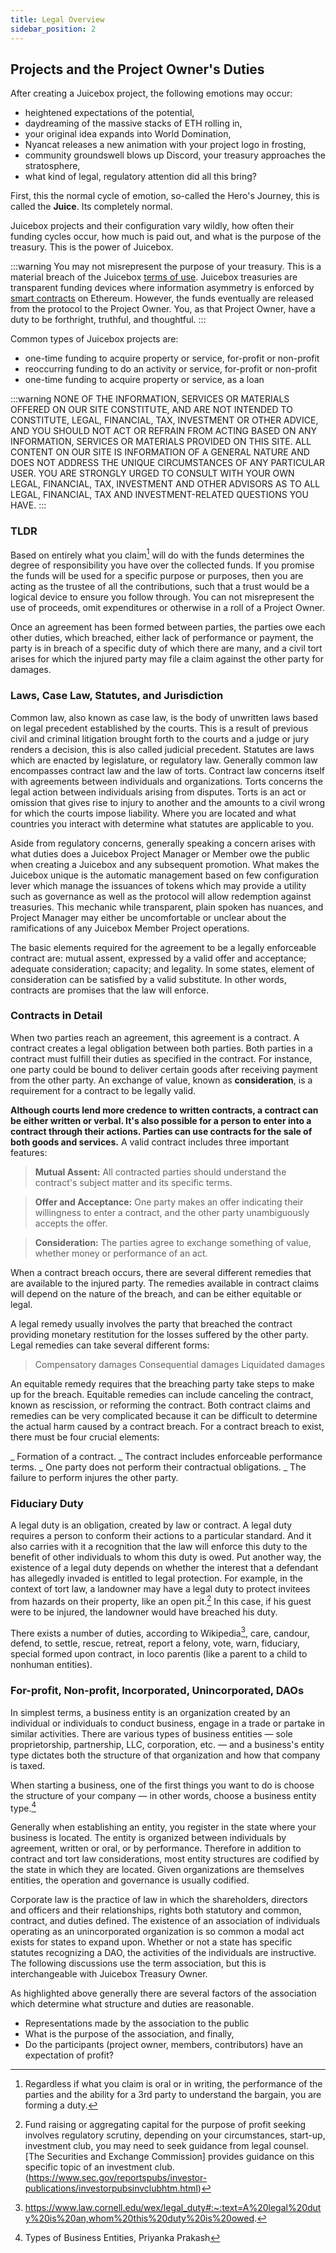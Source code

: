 ```yaml
---
title: Legal Overview
sidebar_position: 2
---
```


## Projects and the Project Owner's Duties

After creating a Juicebox project, the following emotions may occur:

-   heightened expectations of the potential,
-   daydreaming of the massive stacks of ETH rolling in,
-   your original idea expands into World Domination,
-   Nyancat releases a new animation with your project logo in frosting,
-   community groundswell blows up Discord, your treasury approaches the stratosphere,
-   what kind of legal, regulatory attention did all this bring?

First, this the normal cycle of emotion, so-called the Hero's Journey, this is called the **Juice**. Its completely normal.

Juicebox projects and their configuration vary wildly, how often their funding cycles occur, how much is paid out, and what is the purpose of the treasury. This is the power of Juicebox.

:::warning
You may not misrepresent the purpose of your treasury. This is a material breach of the Juicebox [terms of use](./Juicebox/tos.md). Juicebox treasuries are transparent funding devices where information asymmetry is enforced by [smart contracts](https://ethereum.org/en/developers/docs/smart-contracts/) on Ethereum. However, the funds eventually are released from the protocol to the Project Owner. You, as that Project Owner, have a duty to be forthright, truthful, and thoughtful.
:::

Common types of Juicebox projects are:

-   one-time funding to acquire property or service, for-profit or non-profit
-   reoccurring funding to do an activity or service, for-profit or non-profit
-   one-time funding to acquire property or service, as a loan

:::warning
NONE OF THE INFORMATION, SERVICES OR MATERIALS OFFERED ON OUR SITE CONSTITUTE, AND ARE NOT INTENDED TO CONSTITUTE, LEGAL, FINANCIAL, TAX, INVESTMENT OR OTHER ADVICE, AND YOU SHOULD NOT ACT OR REFRAIN FROM ACTING BASED ON ANY INFORMATION, SERVICES OR MATERIALS PROVIDED ON THIS SITE. ALL CONTENT ON OUR SITE IS INFORMATION OF A GENERAL NATURE AND DOES NOT ADDRESS THE UNIQUE CIRCUMSTANCES OF ANY PARTICULAR USER. YOU ARE STRONGLY URGED TO CONSULT WITH YOUR OWN LEGAL, FINANCIAL, TAX, INVESTMENT AND OTHER ADVISORS AS TO ALL LEGAL, FINANCIAL, TAX AND INVESTMENT-RELATED QUESTIONS YOU HAVE.
:::

### TLDR

Based on entirely what you claim[^1] will do with the funds determines the degree of responsibility you have over the collected funds. If you promise the funds will be used for a specific purpose or purposes, then you are acting as the trustee of all the contributions, such that a trust would be a logical device to ensure you follow through. You can not misrepresent the use of proceeds, omit expenditures or otherwise in a roll of a Project Owner.

Once an agreement has been formed between parties, the parties owe each other duties, which breached, either lack of performance or payment, the party is in breach of a specific duty of which there are many, and a civil tort arises for which the injured party may file a claim against the other party for damages.

### Laws, Case Law, Statutes, and Jurisdiction

Common law, also known as case law, is the body of unwritten laws based on legal precedent established by the courts. This is a result of previous civil and criminal litigation brought forth to the courts and a judge or jury renders a decision, this is also called judicial precedent. Statutes are laws which are enacted by legislature, or regulatory law. Generally common law encompasses contract law and the law of torts. Contract law concerns itself with agreements between individuals and organizations. Torts concerns the legal action between individuals arising from disputes. Torts is an act or omission that gives rise to injury to another and the amounts to a civil wrong for which the courts impose liability. Where you are located and what countries you interact with determine what statutes are applicable to you.

Aside from regulatory concerns, generally speaking a concern arises with what duties does a Juicebox Project Manager or Member owe the public when creating a Juicebox and any subsequent promotion. What makes the Juicebox unique is the automatic management based on few configuration lever which manage the issuances of tokens which may provide a utility such as governance as well as the protocol will allow redemption against treasuries. This mechanic while transparent, plain spoken has nuances, and Project Manager may either be uncomfortable or unclear about the ramifications of any Juicebox Member Project operations.

The basic elements required for the agreement to be a legally enforceable contract are: mutual assent, expressed by a valid offer and acceptance; adequate consideration; capacity; and legality. In some states, element of consideration can be satisfied by a valid substitute. In other words, contracts are promises that the law will enforce.

### Contracts in Detail

When two parties reach an agreement, this agreement is a contract. A contract creates a legal obligation between both parties. Both parties in a contract must fulfill their duties as specified in the contract. For instance, one party could be bound to deliver certain goods after receiving payment from the other party. An exchange of value, known as **consideration**, is a requirement for a contract to be legally valid.

**Although courts lend more credence to written contracts, a contract can be either written or verbal. It's also possible for a person to enter into a contract through their actions. Parties can use contracts for the sale of both goods and services.** A valid contract includes three important features:

> **Mutual Assent:** All contracted parties should understand the contract's subject matter and its specific terms.

> **Offer and Acceptance:** One party makes an offer indicating their willingness to enter a contract, and the other party unambiguously accepts the offer.

> **Consideration:** The parties agree to exchange something of value, whether money or performance of an act.

When a contract breach occurs, there are several different remedies that are available to the injured party. The remedies available in contract claims will depend on the nature of the breach, and can be either equitable or legal.

A legal remedy usually involves the party that breached the contract providing monetary restitution for the losses suffered by the other party. Legal remedies can take several different forms:

> Compensatory damages
> Consequential damages
> Liquidated damages

An equitable remedy requires that the breaching party take steps to make up for the breach. Equitable remedies can include canceling the contract, known as rescission, or reforming the contract. Both contract claims and remedies can be very complicated because it can be difficult to determine the actual harm caused by a contract breach. For a contract breach to exist, there must be four crucial elements:

_ Formation of a contract.
_ The contract includes enforceable performance terms.
_ One party does not perform their contractual obligations.
_ The failure to perform injures the other party.

### Fiduciary Duty

A legal duty is an obligation, created by law or contract. A legal duty requires a person to conform their actions to a particular standard. And it also carries with it a recognition that the law will enforce this duty to the benefit of other individuals to whom this duty is owed. Put another way, the existence of a legal duty depends on whether the interest that a defendant has allegedly invaded is entitled to legal protection. For example, in the context of tort law, a landowner may have a legal duty to protect invitees from hazards on their property, like an open pit.[^2] In this case, if his guest were to be injured, the landowner would have breached his duty.

There exists a number of duties, according to Wikipedia[^3], care, candour, defend, to settle, rescue, retreat, report a felony, vote, warn, fiduciary, special formed upon contract, in loco parentis (like a parent to a child to nonhuman entities).

### For-profit, Non-profit, Incorporated, Unincorporated, DAOs

In simplest terms, a business entity is an organization created by an individual or individuals to conduct business, engage in a trade or partake in similar activities. There are various types of business entities — sole proprietorship, partnership, LLC, corporation, etc. — and a business's entity type dictates both the structure of that organization and how that company is taxed.

When starting a business, one of the first things you want to do is choose the structure of your company — in other words, choose a business entity type.[^5]

Generally when establishing an entity, you register in the state where your business is located. The entity is organized between individuals by agreement, written or oral, or by performance. Therefore in addition to contract and tort law considerations, most entity structures are codified by the state in which they are located. Given organizations are themselves entities, the operation and governance is usually codified.

Corporate law is the practice of law in which the shareholders, directors and officers and their relationships, rights both statutory and common, contract, and duties defined. The existence of an association of individuals operating as an unincorporated organization is so common a modal act exists for states to expand upon. Whether or not a state has specific statutes recognizing a DAO, the activities of the individuals are instructive. The following discussions use the term association, but this is interchangeable with Juicebox Treasury Owner.

As highlighted above generally there are several factors of the association which determine what structure and duties are reasonable.

-   Representations made by the association to the public
-   What is the purpose of the association, and finally,
-   Do the participants (project owner, members, contributors) have an expectation of profit?

[^1]: Regardless if what you claim is oral or in writing, the performance of the parties and the ability for a 3rd party to understand the bargain, you are forming a duty.
[^2]: Fund raising or aggregating capital for the purpose of profit seeking involves regulatory scrutiny, depending on your circumstances, start-up, investment club, you may need to seek guidance from legal counsel. [The Securities and Exchange Commission] provides guidance on this specific topic of an investment club.(https://www.sec.gov/reportspubs/investor-publications/investorpubsinvclubhtm.html)
[^3]: https://www.law.cornell.edu/wex/legal_duty#:~:text=A%20legal%20duty%20is%20an,whom%20this%20duty%20is%20owed.
[^4]: https://en.wikipedia.org/wiki/Duty
[^5]: Types of Business Entities, Priyanka Prakash
